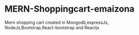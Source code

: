 # MERN-Shoppingcart-emaizona
Mern shopping cart created in Mongodb,expressJs, NodeJs,Bootstrap,React-bootstrap and Reactjs
